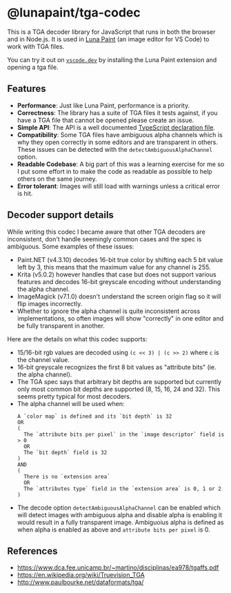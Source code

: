 # @lunapaint/tga-codec

This is a TGA decoder library for JavaScript that runs in both the browser and in Node.js. It is used in [Luna Paint](https://marketplace.visualstudio.com/items?itemName=Tyriar.luna-paint) (an image editor for VS Code) to work with TGA files.

You can try it out on [`vscode.dev`](https://vscode.dev/) by installing the Luna Paint extension and opening a tga file.

## Features

- **Performance**: Just like Luna Paint, performance is a priority.
- **Correctness**: The library has a suite of TGA files it tests against, if you have a TGA file that cannot be opened please create an issue.
- **Simple API**: The API is a well documented [TypeScript declaration file](https://github.dev/lunapaint/tga-codec/blob/main/typings/api.d.ts).
- **Compatibility**: Some TGA files have ambiguous alpha channels which is why they open correctly in some editors and are transparent in others. These issues can be detected with the `detectAmbiguousAlphaChannel` option.
- **Readable Codebase**: A big part of this was a learning exercise for me so I put some effort in to make the code as readable as possible to help others on the same journey.
- **Error tolerant**: Images will still load with warnings unless a critical error is hit.

## Decoder support details

While writing this codec I became aware that other TGA decoders are inconsistent, don't handle seemingly common cases and the spec is ambiguous. Some examples of these issues:

- Paint.NET (v4.3.10) decodes 16-bit true color by shifting each 5 bit value left by 3, this means that the maximum value for any channel is 255.
- Krita (v5.0.2) however handles that case but does not support various features and decodes 16-bit greyscale encoding without understanding the alpha channel.
- ImageMagick (v7.1.0) doesn't understand the screen origin flag so it will flip images incorrectly.
- Whether to ignore the alpha channel is quite inconsistent across implementations, so often images will show "correctly" in one editor and be fully transparent in another.

Here are the details on what this codec supports:

- 15/16-bit rgb values are decoded using `(c << 3) | (c >> 2)` where `c` is the channel value.
- 16-bit greyscale recognizes the first 8 bit values as "attribute bits" (ie. the alpha channel).
- The TGA spec says that arbitrary bit depths are supported but currently only most common bit depths are supported (8, 15, 16, 24 and 32). This seems pretty typical for most decoders.
- The alpha channel will be used when:
  ```
  A `color map` is defined and its `bit depth` is 32
  OR
  (
    The `attribute bits per pixel` in the `image descriptor` field is > 0
    OR
    The `bit depth` field is 32
  )
  AND
  (
    There is no `extension area`
    OR
    The `attributes type` field in the `extension area` is 0, 1 or 2
  )
- The decode option `detectAmbiguousAlphaChannel` can be enabled which will detect images with ambiguous alpha and disable alpha is enabling it would result in a fully transparent image. Ambiguoius alpha is defined as when alpha is enabled as above and `attribute bits per pixel` is 0.

## References

- https://www.dca.fee.unicamp.br/~martino/disciplinas/ea978/tgaffs.pdf
- https://en.wikipedia.org/wiki/Truevision_TGA
- http://www.paulbourke.net/dataformats/tga/
